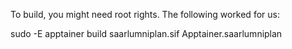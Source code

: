 To build, you might need root rights. The following worked for us:

sudo -E apptainer build saarlumniplan.sif Apptainer.saarlumniplan

